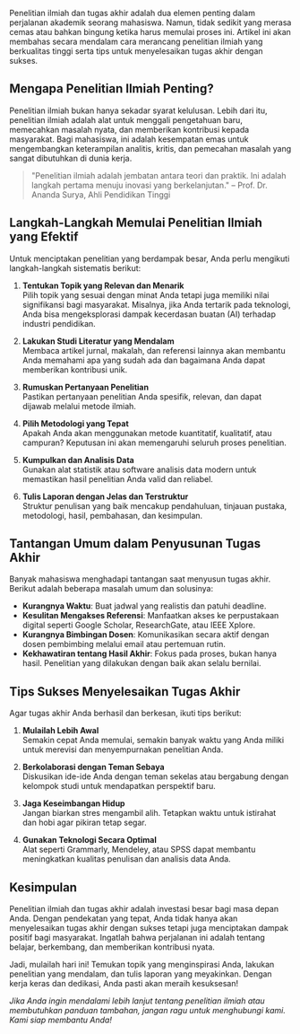 Penelitian ilmiah dan tugas akhir adalah dua elemen penting dalam perjalanan akademik seorang mahasiswa. Namun, tidak sedikit yang merasa cemas atau bahkan bingung ketika harus memulai proses ini. Artikel ini akan membahas secara mendalam cara merancang penelitian ilmiah yang berkualitas tinggi serta tips untuk menyelesaikan tugas akhir dengan sukses.

## Mengapa Penelitian Ilmiah Penting?

Penelitian ilmiah bukan hanya sekadar syarat kelulusan. Lebih dari itu, penelitian ilmiah adalah alat untuk menggali pengetahuan baru, memecahkan masalah nyata, dan memberikan kontribusi kepada masyarakat. Bagi mahasiswa, ini adalah kesempatan emas untuk mengembangkan keterampilan analitis, kritis, dan pemecahan masalah yang sangat dibutuhkan di dunia kerja.

> "Penelitian ilmiah adalah jembatan antara teori dan praktik. Ini adalah langkah pertama menuju inovasi yang berkelanjutan." – Prof. Dr. Ananda Surya, Ahli Pendidikan Tinggi

## Langkah-Langkah Memulai Penelitian Ilmiah yang Efektif

Untuk menciptakan penelitian yang berdampak besar, Anda perlu mengikuti langkah-langkah sistematis berikut:

1. **Tentukan Topik yang Relevan dan Menarik**  
   Pilih topik yang sesuai dengan minat Anda tetapi juga memiliki nilai signifikansi bagi masyarakat. Misalnya, jika Anda tertarik pada teknologi, Anda bisa mengeksplorasi dampak kecerdasan buatan (AI) terhadap industri pendidikan.

2. **Lakukan Studi Literatur yang Mendalam**  
   Membaca artikel jurnal, makalah, dan referensi lainnya akan membantu Anda memahami apa yang sudah ada dan bagaimana Anda dapat memberikan kontribusi unik.

3. **Rumuskan Pertanyaan Penelitian**  
   Pastikan pertanyaan penelitian Anda spesifik, relevan, dan dapat dijawab melalui metode ilmiah.

4. **Pilih Metodologi yang Tepat**  
   Apakah Anda akan menggunakan metode kuantitatif, kualitatif, atau campuran? Keputusan ini akan memengaruhi seluruh proses penelitian.

5. **Kumpulkan dan Analisis Data**  
   Gunakan alat statistik atau software analisis data modern untuk memastikan hasil penelitian Anda valid dan reliabel.

6. **Tulis Laporan dengan Jelas dan Terstruktur**  
   Struktur penulisan yang baik mencakup pendahuluan, tinjauan pustaka, metodologi, hasil, pembahasan, dan kesimpulan.

## Tantangan Umum dalam Penyusunan Tugas Akhir

Banyak mahasiswa menghadapi tantangan saat menyusun tugas akhir. Berikut adalah beberapa masalah umum dan solusinya:

- **Kurangnya Waktu**: Buat jadwal yang realistis dan patuhi deadline.
- **Kesulitan Mengakses Referensi**: Manfaatkan akses ke perpustakaan digital seperti Google Scholar, ResearchGate, atau IEEE Xplore.
- **Kurangnya Bimbingan Dosen**: Komunikasikan secara aktif dengan dosen pembimbing melalui email atau pertemuan rutin.
- **Kekhawatiran tentang Hasil Akhir**: Fokus pada proses, bukan hanya hasil. Penelitian yang dilakukan dengan baik akan selalu bernilai.

## Tips Sukses Menyelesaikan Tugas Akhir

Agar tugas akhir Anda berhasil dan berkesan, ikuti tips berikut:

1. **Mulailah Lebih Awal**  
   Semakin cepat Anda memulai, semakin banyak waktu yang Anda miliki untuk merevisi dan menyempurnakan penelitian Anda.

2. **Berkolaborasi dengan Teman Sebaya**  
   Diskusikan ide-ide Anda dengan teman sekelas atau bergabung dengan kelompok studi untuk mendapatkan perspektif baru.

3. **Jaga Keseimbangan Hidup**  
   Jangan biarkan stres mengambil alih. Tetapkan waktu untuk istirahat dan hobi agar pikiran tetap segar.

4. **Gunakan Teknologi Secara Optimal**  
   Alat seperti Grammarly, Mendeley, atau SPSS dapat membantu meningkatkan kualitas penulisan dan analisis data Anda.

## Kesimpulan

Penelitian ilmiah dan tugas akhir adalah investasi besar bagi masa depan Anda. Dengan pendekatan yang tepat, Anda tidak hanya akan menyelesaikan tugas akhir dengan sukses tetapi juga menciptakan dampak positif bagi masyarakat. Ingatlah bahwa perjalanan ini adalah tentang belajar, berkembang, dan memberikan kontribusi nyata.

Jadi, mulailah hari ini! Temukan topik yang menginspirasi Anda, lakukan penelitian yang mendalam, dan tulis laporan yang meyakinkan. Dengan kerja keras dan dedikasi, Anda pasti akan meraih kesuksesan!

*Jika Anda ingin mendalami lebih lanjut tentang penelitian ilmiah atau membutuhkan panduan tambahan, jangan ragu untuk menghubungi kami. Kami siap membantu Anda!*
